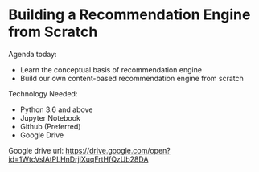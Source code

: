 # Building a Recommendation Engine from Scratch

Agenda today:
- Learn the conceptual basis of recommendation engine
- Build our own content-based recommendation engine from scratch

Technology Needed:
- Python 3.6 and above
- Jupyter Notebook
- Github (Preferred)
- Google Drive

Google drive url:
https://drive.google.com/open?id=1WtcVsIAtPLHnDrjlXuqFrtHfQzUb28DA

